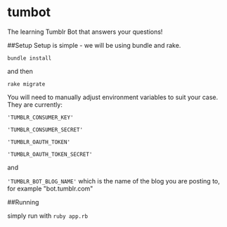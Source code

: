 # tumbot
The learning Tumblr Bot that answers your questions!

##Setup
Setup is simple - we will be using bundle and rake.

`bundle install`

and then

`rake migrate`

You will need to manually adjust environment variables to suit your case.  They are currently:

`'TUMBLR_CONSUMER_KEY'`

`'TUMBLR_CONSUMER_SECRET'`

`'TUMBLR_OAUTH_TOKEN'`

`'TUMBLR_OAUTH_TOKEN_SECRET'`

and

`'TUMBLR_BOT_BLOG_NAME'` which is the name of the blog you are posting to, for example "bot.tumblr.com"


##Running

simply run with `ruby app.rb`
